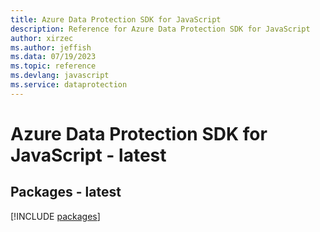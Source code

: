 ```yaml
---
title: Azure Data Protection SDK for JavaScript
description: Reference for Azure Data Protection SDK for JavaScript
author: xirzec
ms.author: jeffish
ms.data: 07/19/2023
ms.topic: reference
ms.devlang: javascript
ms.service: dataprotection
---
```

# Azure Data Protection SDK for JavaScript - latest
## Packages - latest
[!INCLUDE [packages](data-protection-index.md)]